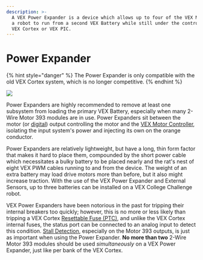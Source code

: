 ```yaml
---
description: >-
  A VEX Power Expander is a device which allows up to four of the VEX Motors on
  a robot to run from a second VEX Battery while still under the control of the
  VEX Cortex or VEX PIC.
---
```


# Power Expander

{% hint style="danger" %}
The Power Expander is only compatible with the old VEX Cortex system, which is no longer competitive.
{% endhint %}



![](https://phabricator.purduesigbots.com/file/data/u3hkrnhchc6435xhe5yy/PHID-FILE-n6pxgdruiodijd4ojjvh/vex_power_expander.jpg)

Power Expanders are highly recommended to remove at least one subsystem from loading the primary VEX Battery, especially when many 2-Wire Motor 393 modules are in use. Power Expanders sit between the motor \(or [digital](gpio.md)\) output controlling the motor and the [VEX Motor Controller](motor-controller.md), isolating the input system's power and injecting its own on the orange conductor.

Power Expanders are relatively lightweight, but have a long, thin form factor that makes it hard to place them, compounded by the short power cable which necessitates a bulky battery to be placed nearly and the rat's nest of eight VEX PWM cables running to and from the device. The weight of an extra battery may load drive motors more than before, but it also might increase traction. With the use of the VEX Power Expander and External Sensors, up to three batteries can be installed on a VEX College Challenge robot.

VEX Power Expanders have been notorious in the past for tripping their internal breakers too quickly; however, this is no more or less likely than tripping a VEX Cortex [Resettable Fuse \(PTC\)](resettable-fuse-ptc.md), and unlike the VEX Cortex internal fuses, the status port can be connected to an analog input to detect this condition. [Stall Detection](../software/stall-detection.md), especially on the Motor 393 outputs, is just as important when using the Power Expander. **No more than two** 2-Wire Motor 393 modules should be used _simultaneously_ on a VEX Power Expander, just like per bank of the VEX Cortex.

